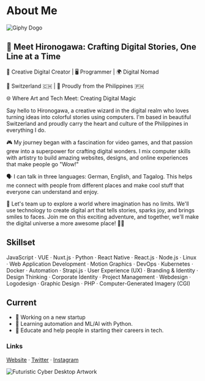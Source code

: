 # About Me
![Giphy Dogo](https://media.giphy.com/media/v1.Y2lkPTc5MGI3NjExMjhqZG9haXV0M2UwNzR2YXB0Yjh4djJlbmxodGx5NXdjZzE1NGt1YyZlcD12MV9pbnRlcm5hbF9naWZfYnlfaWQmY3Q9Zw/pSpmpxFxFwDpC/giphy.gif)

## 👋 Meet Hironogawa: Crafting Digital Stories, One Line at a Time

🎨 Creative Digital Creator | 🖥️ Programmer | 🌍 Digital Nomad

📍 Switzerland 🇨🇭 | 🏡 Proudly from the Philippines 🇵🇭

🌐 Where Art and Tech Meet: Creating Digital Magic

Say hello to Hironogawa, a creative wizard in the digital realm who loves turning ideas into colorful stories using computers. I'm based in beautiful Switzerland and proudly carry the heart and culture of the Philippines in everything I do.

🎮 My journey began with a fascination for video games, and that passion grew into a superpower for crafting digital wonders. I mix computer skills with artistry to build amazing websites, designs, and online experiences that make people go "Wow!"

🗣️ I can talk in three languages: German, English, and Tagalog. This helps me connect with people from different places and make cool stuff that everyone can understand and enjoy.

🚀 Let's team up to explore a world where imagination has no limits. We'll use technology to create digital art that tells stories, sparks joy, and brings smiles to faces. Join me on this exciting adventure, and together, we'll make the digital universe a more awesome place! 🌌🎨



## Skillset
JavaScript · VUE · Nuxt.js · Python · React Native · React.js · Node.js · Linux  · Web Application Development · Motion Graphics · DevOps · Kubernetes · Docker · Automation · Strapi.js · User Experience (UX) · Branding & Identity · Design Thinking · Corporate Identity · Project Management · Webdesign · Logodesign · Graphic Design · PHP · Computer-Generated Imagery (CGI)


## Current 
- 🔭 Working on a new startup 
- 🌱 Learning automation and ML/AI with Python. 
- 🚀 Educate and help people in starting their careers in tech.



### Links
[Website](https://hironogawa.com/) · [Twitter](https://twitter.com/hironogawa) · [Instagram](https://www.instagram.com/hironogawa/)


![Futuristic Cyber Desktop Artwork](https://a.storyblok.com/f/195337/1536x1024/f74a84d4ac/hironogawa-banner-cyber-desktop-midjourney.png/m//filters:format(webp))
